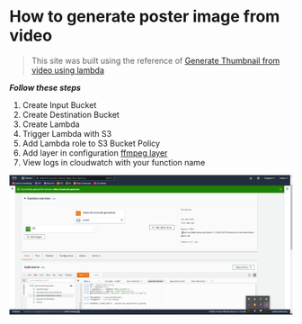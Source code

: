 # How to generate poster image from video 

> This site was built using the reference of [Generate Thumbnail from video using lambda](https://www.norrapscm.com/posts/2021-02-08-generate-thumbnails-in-lambda-from-s3-with-ffmpeg/)

***Follow these steps***

1. Create Input Bucket
2. Create Destination Bucket
3. Create Lambda
4. Trigger Lambda with S3
5. Add Lambda role to S3 Bucket Policy
6. Add layer in configuration [ffmpeg layer](https://serverlessrepo.aws.amazon.com/applications/us-east-1/145266761615/ffmpeg-lambda-layer)
7. View logs in cloudwatch with your function name

![Sample Image](./imgs/sample_img.png)